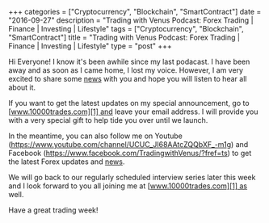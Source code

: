 +++
categories = ["Cryptocurrency", "Blockchain", "SmartContract"]
date = "2016-09-27"
description = "Trading with Venus Podcast: Forex Trading | Finance | Investing | Lifestyle"
tags = ["Cryptocurrency", "Blockchain", "SmartContract"]
title = "Trading with Venus Podcast: Forex Trading | Finance | Investing | Lifestyle"
type = "post"
+++

Hi Everyone! I know it's been awhile since my last podacast. I have been
away and as soon as I came home, I lost my voice. However, I am very
excited to share some [news](https://www.letsplayfx.com/blog/forex-news-website/) with you and hope you will listen to hear all
about it.

If you want to get the latest updates on my special announcement, go to
[www.10000trades.com][1] and leave your email address. I will provide
you with a very special gift to help tide you over until we launch.

In the meantime, you can also follow me on Youtube
(<https://www.youtube.com/channel/UCUC_JI68AAtcZQQbXF_-m1g>) and
Facebook (<https://www.facebook.com/TradingwithVenus/?fref=ts>) to get
the latest Forex updates and [news](https://www.letsplayfx.com/blog/forex-news-website/).

We will go back to our regularly scheduled interview series later this
week and I look forward to you all joining me at
[www.10000trades.com][1] as well.

Have a great trading week!

   [1]: http://www.10000trades.com